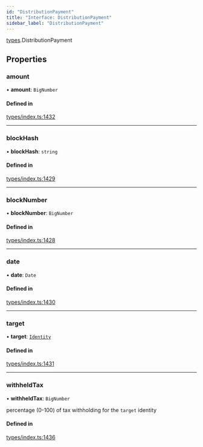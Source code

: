 ```yaml
---
id: "DistributionPayment"
title: "Interface: DistributionPayment"
sidebar_label: "DistributionPayment"
---
```


[types](../../../modules/Types/Types.md).DistributionPayment

## Properties

### amount

• **amount**: `BigNumber`

#### Defined in

[types/index.ts:1432](https://github.com/PolymeshAssociation/polymesh-sdk/blob/07a4c5b0/src/types/index.ts#L1432)

___

### blockHash

• **blockHash**: `string`

#### Defined in

[types/index.ts:1429](https://github.com/PolymeshAssociation/polymesh-sdk/blob/07a4c5b0/src/types/index.ts#L1429)

___

### blockNumber

• **blockNumber**: `BigNumber`

#### Defined in

[types/index.ts:1428](https://github.com/PolymeshAssociation/polymesh-sdk/blob/07a4c5b0/src/types/index.ts#L1428)

___

### date

• **date**: `Date`

#### Defined in

[types/index.ts:1430](https://github.com/PolymeshAssociation/polymesh-sdk/blob/07a4c5b0/src/types/index.ts#L1430)

___

### target

• **target**: [`Identity`](../../../classes/API/Entities/Identity/Identity.md)

#### Defined in

[types/index.ts:1431](https://github.com/PolymeshAssociation/polymesh-sdk/blob/07a4c5b0/src/types/index.ts#L1431)

___

### withheldTax

• **withheldTax**: `BigNumber`

percentage (0-100) of tax withholding for the `target` identity

#### Defined in

[types/index.ts:1436](https://github.com/PolymeshAssociation/polymesh-sdk/blob/07a4c5b0/src/types/index.ts#L1436)
